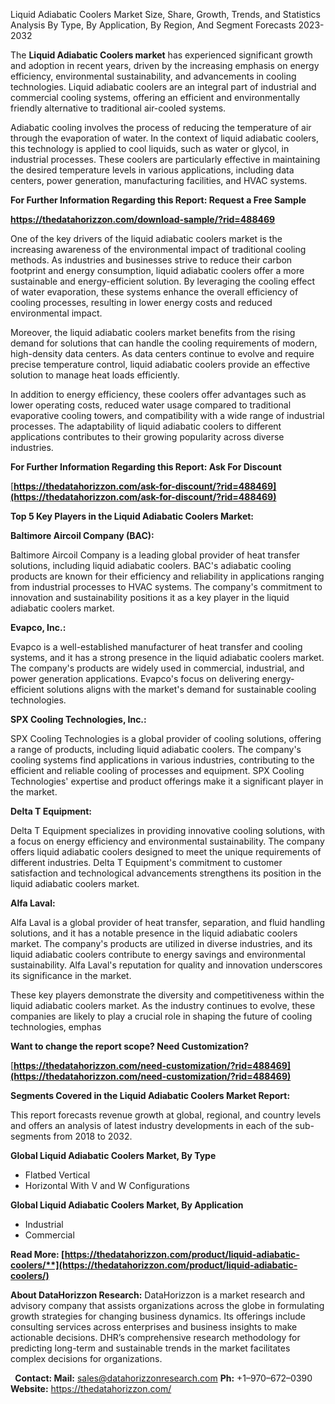﻿Liquid Adiabatic Coolers Market Size, Share, Growth, Trends, and Statistics Analysis By Type, By Application, By Region, And Segment Forecasts 2023-2032

The **Liquid Adiabatic Coolers market** has experienced significant growth and adoption in recent years, driven by the increasing emphasis on energy efficiency, environmental sustainability, and advancements in cooling technologies. Liquid adiabatic coolers are an integral part of industrial and commercial cooling systems, offering an efficient and environmentally friendly alternative to traditional air-cooled systems.

Adiabatic cooling involves the process of reducing the temperature of air through the evaporation of water. In the context of liquid adiabatic coolers, this technology is applied to cool liquids, such as water or glycol, in industrial processes. These coolers are particularly effective in maintaining the desired temperature levels in various applications, including data centers, power generation, manufacturing facilities, and HVAC systems.

**For Further Information Regarding this Report: Request a Free Sample**

**https://thedatahorizzon.com/download-sample/?rid=488469**

One of the key drivers of the liquid adiabatic coolers market is the increasing awareness of the environmental impact of traditional cooling methods. As industries and businesses strive to reduce their carbon footprint and energy consumption, liquid adiabatic coolers offer a more sustainable and energy-efficient solution. By leveraging the cooling effect of water evaporation, these systems enhance the overall efficiency of cooling processes, resulting in lower energy costs and reduced environmental impact.

Moreover, the liquid adiabatic coolers market benefits from the rising demand for solutions that can handle the cooling requirements of modern, high-density data centers. As data centers continue to evolve and require precise temperature control, liquid adiabatic coolers provide an effective solution to manage heat loads efficiently.

In addition to energy efficiency, these coolers offer advantages such as lower operating costs, reduced water usage compared to traditional evaporative cooling towers, and compatibility with a wide range of industrial processes. The adaptability of liquid adiabatic coolers to different applications contributes to their growing popularity across diverse industries.

**For Further Information Regarding this Report: Ask For Discount**

[**https://thedatahorizzon.com/ask-for-discount/?rid=488469](https://thedatahorizzon.com/ask-for-discount/?rid=488469)** 

**Top 5 Key Players in the Liquid Adiabatic Coolers Market:**

**Baltimore Aircoil Company (BAC):**

Baltimore Aircoil Company is a leading global provider of heat transfer solutions, including liquid adiabatic coolers. BAC's adiabatic cooling products are known for their efficiency and reliability in applications ranging from industrial processes to HVAC systems. The company's commitment to innovation and sustainability positions it as a key player in the liquid adiabatic coolers market.

**Evapco, Inc.:**

Evapco is a well-established manufacturer of heat transfer and cooling systems, and it has a strong presence in the liquid adiabatic coolers market. The company's products are widely used in commercial, industrial, and power generation applications. Evapco's focus on delivering energy-efficient solutions aligns with the market's demand for sustainable cooling technologies.

**SPX Cooling Technologies, Inc.:**

SPX Cooling Technologies is a global provider of cooling solutions, offering a range of products, including liquid adiabatic coolers. The company's cooling systems find applications in various industries, contributing to the efficient and reliable cooling of processes and equipment. SPX Cooling Technologies' expertise and product offerings make it a significant player in the market.

**Delta T Equipment:**

Delta T Equipment specializes in providing innovative cooling solutions, with a focus on energy efficiency and environmental sustainability. The company offers liquid adiabatic coolers designed to meet the unique requirements of different industries. Delta T Equipment's commitment to customer satisfaction and technological advancements strengthens its position in the liquid adiabatic coolers market.

**Alfa Laval:**

Alfa Laval is a global provider of heat transfer, separation, and fluid handling solutions, and it has a notable presence in the liquid adiabatic coolers market. The company's products are utilized in diverse industries, and its liquid adiabatic coolers contribute to energy savings and environmental sustainability. Alfa Laval's reputation for quality and innovation underscores its significance in the market.

These key players demonstrate the diversity and competitiveness within the liquid adiabatic coolers market. As the industry continues to evolve, these companies are likely to play a crucial role in shaping the future of cooling technologies, emphas

**Want to change the report scope? Need Customization?**

[**https://thedatahorizzon.com/need-customization/?rid=488469](https://thedatahorizzon.com/need-customization/?rid=488469)** 

**Segments Covered in the Liquid Adiabatic Coolers Market Report:**

This report forecasts revenue growth at global, regional, and country levels and offers an analysis of latest industry developments in each of the sub-segments from 2018 to 2032.

**Global Liquid Adiabatic Coolers Market, By Type**

- Flatbed Vertical
- Horizontal With V and W Configurations

**Global Liquid Adiabatic Coolers Market, By Application**

- Industrial
- Commercial

**Read More: [https://thedatahorizzon.com/product/liquid-adiabatic-coolers/**](https://thedatahorizzon.com/product/liquid-adiabatic-coolers/)**

**About DataHorizzon Research:**DataHorizzon is a market research and advisory company that assists organizations across the globe in formulating growth strategies for changing business dynamics. Its offerings include consulting services across enterprises and business insights to make actionable decisions. DHR’s comprehensive research methodology for predicting long-term and sustainable trends in the market facilitates complex decisions for organizations.

``**Contact:Mail:** sales@datahorizzonresearch.com**Ph:** +1–970–672–0390**Website:** https://thedatahorizzon.com/



